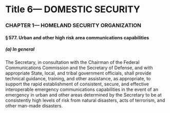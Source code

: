 
# Title 6— DOMESTIC SECURITY
### CHAPTER 1— HOMELAND SECURITY ORGANIZATION
#### § 577. Urban and other high risk area communications capabilities
##### (a) In general

The Secretary, in consultation with the Chairman of the Federal Communications Commission and the Secretary of Defense, and with appropriate State, local, and tribal government officials, shall provide technical guidance, training, and other assistance, as appropriate, to support the rapid establishment of consistent, secure, and effective interoperable emergency communications capabilities in the event of an emergency in urban and other areas determined by the Secretary to be at consistently high levels of risk from natural disasters, acts of terrorism, and other man-made disasters.
